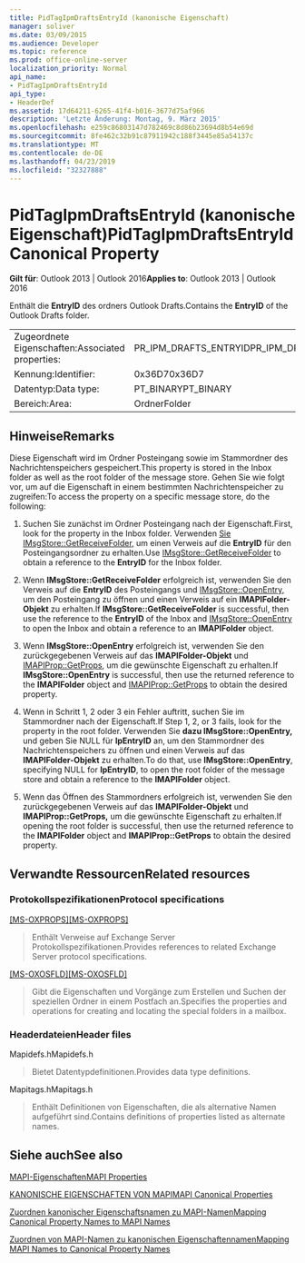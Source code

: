```yaml
---
title: PidTagIpmDraftsEntryId (kanonische Eigenschaft)
manager: soliver
ms.date: 03/09/2015
ms.audience: Developer
ms.topic: reference
ms.prod: office-online-server
localization_priority: Normal
api_name:
- PidTagIpmDraftsEntryId
api_type:
- HeaderDef
ms.assetid: 17d64211-6265-41f4-b016-3677d75af966
description: 'Letzte Änderung: Montag, 9. März 2015'
ms.openlocfilehash: e259c86803147d782469c8d86b23694d8b54e69d
ms.sourcegitcommit: 8fe462c32b91c87911942c188f3445e85a54137c
ms.translationtype: MT
ms.contentlocale: de-DE
ms.lasthandoff: 04/23/2019
ms.locfileid: "32327888"
---
```

# <a name="pidtagipmdraftsentryid-canonical-property"></a><span data-ttu-id="5dc07-103">PidTagIpmDraftsEntryId (kanonische Eigenschaft)</span><span class="sxs-lookup"><span data-stu-id="5dc07-103">PidTagIpmDraftsEntryId Canonical Property</span></span>

  
  
<span data-ttu-id="5dc07-104">**Gilt für**: Outlook 2013 | Outlook 2016</span><span class="sxs-lookup"><span data-stu-id="5dc07-104">**Applies to**: Outlook 2013 | Outlook 2016</span></span> 
  
<span data-ttu-id="5dc07-105">Enthält die **EntryID** des ordners Outlook Drafts.</span><span class="sxs-lookup"><span data-stu-id="5dc07-105">Contains the **EntryID** of the Outlook Drafts folder.</span></span> 
  
|||
|:-----|:-----|
|<span data-ttu-id="5dc07-106">Zugeordnete Eigenschaften:</span><span class="sxs-lookup"><span data-stu-id="5dc07-106">Associated properties:</span></span>  <br/> |<span data-ttu-id="5dc07-107">PR_IPM_DRAFTS_ENTRYID</span><span class="sxs-lookup"><span data-stu-id="5dc07-107">PR_IPM_DRAFTS_ENTRYID</span></span>  <br/> |
|<span data-ttu-id="5dc07-108">Kennung:</span><span class="sxs-lookup"><span data-stu-id="5dc07-108">Identifier:</span></span>  <br/> |<span data-ttu-id="5dc07-109">0x36D7</span><span class="sxs-lookup"><span data-stu-id="5dc07-109">0x36D7</span></span>  <br/> |
|<span data-ttu-id="5dc07-110">Datentyp:</span><span class="sxs-lookup"><span data-stu-id="5dc07-110">Data type:</span></span>  <br/> |<span data-ttu-id="5dc07-111">PT_BINARY</span><span class="sxs-lookup"><span data-stu-id="5dc07-111">PT_BINARY</span></span>  <br/> |
|<span data-ttu-id="5dc07-112">Bereich:</span><span class="sxs-lookup"><span data-stu-id="5dc07-112">Area:</span></span>  <br/> |<span data-ttu-id="5dc07-113">Ordner</span><span class="sxs-lookup"><span data-stu-id="5dc07-113">Folder</span></span>  <br/> |
   
## <a name="remarks"></a><span data-ttu-id="5dc07-114">Hinweise</span><span class="sxs-lookup"><span data-stu-id="5dc07-114">Remarks</span></span>

<span data-ttu-id="5dc07-115">Diese Eigenschaft wird im Ordner Posteingang sowie im Stammordner des Nachrichtenspeichers gespeichert.</span><span class="sxs-lookup"><span data-stu-id="5dc07-115">This property is stored in the Inbox folder as well as the root folder of the message store.</span></span> <span data-ttu-id="5dc07-116">Gehen Sie wie folgt vor, um auf die Eigenschaft in einem bestimmten Nachrichtenspeicher zu zugreifen:</span><span class="sxs-lookup"><span data-stu-id="5dc07-116">To access the property on a specific message store, do the following:</span></span> 
  
1. <span data-ttu-id="5dc07-117">Suchen Sie zunächst im Ordner Posteingang nach der Eigenschaft.</span><span class="sxs-lookup"><span data-stu-id="5dc07-117">First, look for the property in the Inbox folder.</span></span> <span data-ttu-id="5dc07-118">Verwenden [Sie IMsgStore::GetReceiveFolder,](imsgstore-getreceivefolder.md) um einen Verweis auf die **EntryID** für den Posteingangsordner zu erhalten.</span><span class="sxs-lookup"><span data-stu-id="5dc07-118">Use [IMsgStore::GetReceiveFolder](imsgstore-getreceivefolder.md) to obtain a reference to the **EntryID** for the Inbox folder.</span></span> 
    
2. <span data-ttu-id="5dc07-119">Wenn **IMsgStore::GetReceiveFolder** erfolgreich ist, verwenden Sie den Verweis auf die **EntryID** des Posteingangs und [IMsgStore::OpenEntry,](imsgstore-openentry.md) um den Posteingang zu öffnen und einen Verweis auf ein **IMAPIFolder-Objekt** zu erhalten.</span><span class="sxs-lookup"><span data-stu-id="5dc07-119">If **IMsgStore::GetReceiveFolder** is successful, then use the reference to the **EntryID** of the Inbox and [IMsgStore::OpenEntry](imsgstore-openentry.md) to open the Inbox and obtain a reference to an **IMAPIFolder** object.</span></span> 
    
3. <span data-ttu-id="5dc07-120">Wenn **IMsgStore::OpenEntry** erfolgreich ist, verwenden Sie den zurückgegebenen Verweis auf das **IMAPIFolder-Objekt** und [IMAPIProp::GetProps,](imapiprop-getprops.md) um die gewünschte Eigenschaft zu erhalten.</span><span class="sxs-lookup"><span data-stu-id="5dc07-120">If **IMsgStore::OpenEntry** is successful, then use the returned reference to the **IMAPIFolder** object and [IMAPIProp::GetProps](imapiprop-getprops.md) to obtain the desired property.</span></span> 
    
4. <span data-ttu-id="5dc07-121">Wenn in Schritt 1, 2 oder 3 ein Fehler auftritt, suchen Sie im Stammordner nach der Eigenschaft.</span><span class="sxs-lookup"><span data-stu-id="5dc07-121">If Step 1, 2, or 3 fails, look for the property in the root folder.</span></span> <span data-ttu-id="5dc07-122">Verwenden Sie **dazu IMsgStore::OpenEntry,** und geben Sie NULL für **lpEntryID** an, um den Stammordner des Nachrichtenspeichers zu öffnen und einen Verweis auf das **IMAPIFolder-Objekt** zu erhalten.</span><span class="sxs-lookup"><span data-stu-id="5dc07-122">To do that, use **IMsgStore::OpenEntry**, specifying NULL for **lpEntryID**, to open the root folder of the message store and obtain a reference to the **IMAPIFolder** object.</span></span> 
    
5. <span data-ttu-id="5dc07-123">Wenn das Öffnen des Stammordners erfolgreich ist, verwenden Sie den zurückgegebenen Verweis auf das **IMAPIFolder-Objekt** und **IMAPIProp::GetProps,** um die gewünschte Eigenschaft zu erhalten.</span><span class="sxs-lookup"><span data-stu-id="5dc07-123">If opening the root folder is successful, then use the returned reference to the **IMAPIFolder** object and **IMAPIProp::GetProps** to obtain the desired property.</span></span> 
    
## <a name="related-resources"></a><span data-ttu-id="5dc07-124">Verwandte Ressourcen</span><span class="sxs-lookup"><span data-stu-id="5dc07-124">Related resources</span></span>

### <a name="protocol-specifications"></a><span data-ttu-id="5dc07-125">Protokollspezifikationen</span><span class="sxs-lookup"><span data-stu-id="5dc07-125">Protocol specifications</span></span>

<span data-ttu-id="5dc07-126">[[MS-OXPROPS]](https://msdn.microsoft.com/library/f6ab1613-aefe-447d-a49c-18217230b148%28Office.15%29.aspx)</span><span class="sxs-lookup"><span data-stu-id="5dc07-126">[[MS-OXPROPS]](https://msdn.microsoft.com/library/f6ab1613-aefe-447d-a49c-18217230b148%28Office.15%29.aspx)</span></span>
  
> <span data-ttu-id="5dc07-127">Enthält Verweise auf Exchange Server Protokollspezifikationen.</span><span class="sxs-lookup"><span data-stu-id="5dc07-127">Provides references to related Exchange Server protocol specifications.</span></span>
    
<span data-ttu-id="5dc07-128">[[MS-OXOSFLD]](https://msdn.microsoft.com/library/a60e9c16-2ba8-424b-b60c-385a8a2837cb%28Office.15%29.aspx)</span><span class="sxs-lookup"><span data-stu-id="5dc07-128">[[MS-OXOSFLD]](https://msdn.microsoft.com/library/a60e9c16-2ba8-424b-b60c-385a8a2837cb%28Office.15%29.aspx)</span></span>
  
> <span data-ttu-id="5dc07-129">Gibt die Eigenschaften und Vorgänge zum Erstellen und Suchen der speziellen Ordner in einem Postfach an.</span><span class="sxs-lookup"><span data-stu-id="5dc07-129">Specifies the properties and operations for creating and locating the special folders in a mailbox.</span></span>
    
### <a name="header-files"></a><span data-ttu-id="5dc07-130">Headerdateien</span><span class="sxs-lookup"><span data-stu-id="5dc07-130">Header files</span></span>

<span data-ttu-id="5dc07-131">Mapidefs.h</span><span class="sxs-lookup"><span data-stu-id="5dc07-131">Mapidefs.h</span></span>
  
> <span data-ttu-id="5dc07-132">Bietet Datentypdefinitionen.</span><span class="sxs-lookup"><span data-stu-id="5dc07-132">Provides data type definitions.</span></span>
    
<span data-ttu-id="5dc07-133">Mapitags.h</span><span class="sxs-lookup"><span data-stu-id="5dc07-133">Mapitags.h</span></span>
  
> <span data-ttu-id="5dc07-134">Enthält Definitionen von Eigenschaften, die als alternative Namen aufgeführt sind.</span><span class="sxs-lookup"><span data-stu-id="5dc07-134">Contains definitions of properties listed as alternate names.</span></span>
    
## <a name="see-also"></a><span data-ttu-id="5dc07-135">Siehe auch</span><span class="sxs-lookup"><span data-stu-id="5dc07-135">See also</span></span>



[<span data-ttu-id="5dc07-136">MAPI-Eigenschaften</span><span class="sxs-lookup"><span data-stu-id="5dc07-136">MAPI Properties</span></span>](mapi-properties.md)
  
[<span data-ttu-id="5dc07-137">KANONISCHE EIGENSCHAFTEN VON MAPI</span><span class="sxs-lookup"><span data-stu-id="5dc07-137">MAPI Canonical Properties</span></span>](mapi-canonical-properties.md)
  
[<span data-ttu-id="5dc07-138">Zuordnen kanonischer Eigenschaftsnamen zu MAPI-Namen</span><span class="sxs-lookup"><span data-stu-id="5dc07-138">Mapping Canonical Property Names to MAPI Names</span></span>](mapping-canonical-property-names-to-mapi-names.md)
  
[<span data-ttu-id="5dc07-139">Zuordnen von MAPI-Namen zu kanonischen Eigenschaftennamen</span><span class="sxs-lookup"><span data-stu-id="5dc07-139">Mapping MAPI Names to Canonical Property Names</span></span>](mapping-mapi-names-to-canonical-property-names.md)

